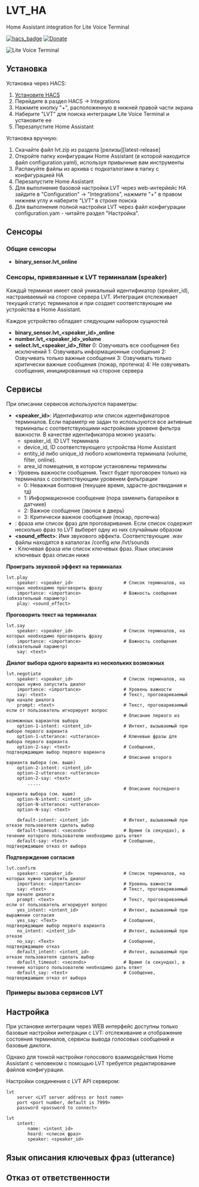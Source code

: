 # LVT_HA
Home Assistant integration for Lite Voice Terminal


[![hacs_badge](https://img.shields.io/badge/HACS-Custom-41BDF5.svg)](https://github.com/hacs/integration)
[![Donate](https://img.shields.io/badge/donate-Yandex-orange.svg)](https://money.yandex.ru/to/)


![Lite Voice Terminal](https://github.com/mosave/LVTerminal/)

## Установка

Установка через HACS:

1. [Установите HACS](https://hacs.xyz/docs/installation/manual)
1. Перейдите в раздел  HACS -> Integrations
1. Нажмите кнопку "+", расположенную в нижней правой части экрана
1. Наберите "LVT" для поиска интеграции Lite Voice Terminal и установите ее
1. Перезапустите Home Assistant

Установка вручную:

1. Скачайте файл lvt.zip из раздела [релизы][latest-release]
2. Откройте папку конфигурации Home Assistant (в которой находится файл configuration.yaml), используя привычные вам инструменты
3. Распакуйте файлы из архива с подкаталогами в папку с конфигурацией HA
4. Перезапустите Home Assistant
5. Для выполнение базовой настройки LVT через web-интерйейс HA зайдите в "Configuration" -> "Integrations", нажмите "+" в правом нижнем углу и наберите "LVT" в строке поиска
6. Для выполнения полной настройки LVT через файл конфигурации configuration.yam - читайте раздел "Настройка".


## Сенсоры

### Общие сенсоры
 * **binary_sensor.lvt_online**

### Сенсоры, привязанные к LVT терминалам (speaker)

Каждцй терминал имеет свой уникальный идентификатор (speaker_id), настраиваемый на стороне сервера LVT. Интеграция отслеживает текущий статус терминалов и при создает соответствующие им устройства в Home Assistant.

Каждое устройство обладает следующим набором сущностей

  * **binary_sensor.lvt_<speaker_id>_online**
  * **number.lvt_<speaker_id>_volume**
  * **select.lvt_<speaker_id>_filter**
        0: Озвучивать все сообщения без исключений
        1: Озвучивать информационные сообщения
        2: Озвучивать только важные сообщения 
        3: Озвучивать только критически важные сообщения (пожар, протечка)
        4: Не озвучивать сообщения, инициированные на стороне сервера

## Сервисы

 При описании сервисов используются параметры:

  * **<speaker_id>**: Идентификатор или список идентификаторов терминалов. Если параметр не задан то используются все активные терминалы с соответствующими настройками уровеня фильтра важности.
    В качестве идентификатора можно указать:
    * speaker_id, ID LVT терминала
    * device_id, ID соответствующего устройства Home Assistant
    * entity_id либо unique_id любого компонента терминала (volume, filter, online).
    * area_id помещения, в котором установлены терминалы
  * **<importance>**: Уровень важности сообщения. Текст будет проговорен только на терминалах с соответствующим уровенем фильтрации
    * 0: Неважная болтовня (текущее время, здрасте-доствидания и тд)
    * 1: Информационное сообщение (пора заменить батарейки в датчике)
    * 2: Важное сообщение (звонок в дверь)
    * 3: Критически важное сообщение (пожар, протечка)
  * **<text>**: фраза или список фраз для проговаривания. Если список содержит несколько фраз то LVT выберет одну из них случайным образом
  * **<sound_effect>**: Имя звукового эффекта. Соответствующие .wav файлы находятся в каталогах /config или /lvt/sounds
  * **<utterance>**: Ключевая фраза или список ключевых фраз. Язык описания ключевых фраз описан ниже

**Проиграть звуковой эффект на терминалах**
```
lvt.play
    speaker: <speaker_id>                   # Список терминалов, на которых необходимо проговорить фразу
    importance: <importance>                # Важность сообщения (обязательный параметр)
    play: <sound_effect>
```

**Проговорить текст на терминалах**
```
lvt.say
    speaker: <speaker_id>                   # Список терминалов, на которых необходимо проговорить фразу
    importance: <importance>                # Важность сообщения (обязательный параметр)
    say: <text>
```


**Диалог выбора одного варианта из нескольких возможных**

```
lvt.negotiate
    speaker: <speaker_id>                   # Список терминалов, на которых нужно запустить диалог
    importance: <importance>                # Уровень важности
    say: <text>                             # Текст, проговариваемый при начале диалога
    prompt: <text>                          # Текст, проговариваемый если от пользователь игнорирует вопрос
                                            # Описание первого из возможноых вариантов выбора
    option-1-intent: <intent_id>            # Интент, вызываемый при выборе первого варианта
    option-1-utterance: <utterance>         # Ключевые фразы для выбора первого варианта
    option-2-say: <text>                    # Сообщения, подтверждающие выбор первого варианта
                                            # Описание второго варианта выбора (см. выше)
    option-2-intent: <intent_id>
    option-2-utterance: <utterance>
    option-2-say: <text>
        .....
                                            # Описание последнего варианта выбора (см. выше)
    option-N-intent: <intent_id>
    option-N-utterance: <utterance>
    option-N-say: <text>

    default-intent: <intent_id>             # Интент, вызываемый при отказе пользователя сделать выбор
    default-timeout: <seconds>              # Время (в секундах), в течение которого пользователю необходимо дать ответ
    default-say: <text>                     # Сообщение, подтверждающее отказ от выбора
```

**Подтверждение согласия**

```
lvt.confirm
    speaker: <speaker_id>                   # Список терминалов, на которых нужно запустить диалог
    importance: <importance>                # Уровень важности
    say: <text>                             # Текст, проговариваемый при начале диалога
    prompt: <text>                          # Текст, проговариваемый если от пользователь игнорирует вопрос
    yes_intent: <intent_id>                 # Интент, вызываемый при выражении согласия
    yes_say: <Text>                         # Сообщения, подтверждающие выбор первого варианта
    no_intent: <intent_id>                  # Интент, вызываемый при отказе
    no_say: <Text>                          # Сообщение, подтверждающее отказ
    default_intent: <intent_id>             # Интент, вызываемый при отказе пользователя сделать выбор
    default_timeout: <seconds>              # Время (в секундах), в течение которого пользователю необходимо дать ответ
    default_say: <text>                     # Сообщение, подтверждающее отказ от выбора
```


### Примеры вызова сервисов LVT





## Настройка

При установке интеграции через WEB интерфейс доступны только базовые настройки интеграции с LVT: отслеживание и отображение состояния терминалов, сервисы вывода голосовых сообщений и базовые диклоги.

Однако для тонкой настройки голосового взаимодействия Home Assistant с человеком с помощью LVT требуется редактирование файлов конфигурации.

Настройки соединения с LVT API сервером:
```
lvt
    server <LVT server address or host name>
    port <port number, default is 7999>
    password <password to connect>

```

```
lvt
    intent:
        name: <intent_id>
        heard: <список фраз>
        speaker: <speaker_id>

```


## Язык описания ключевых фраз (utterance)





## Отказ от ответственности
